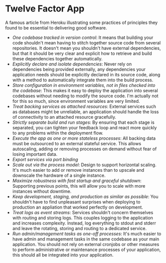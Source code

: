 # Twelve Factor App
A famous article from Heroku illustrating some practices of principles they found to be essential to delivering good software.

* *One codebase tracked in version control*: It means that building your code shouldn't mean having to stitch together source code from several repositories. It doesn't mean you shouldn't have external dependencies, but that it should be very clear and explicit how to retrieve and build these dependencies together automatically.
* *Explicitly declare and isolate dependencies*: Never rely on dependencies being provided externally, any dependencies your application needs should be explicitly declared in its source code, along with a method to automatically integrate them into the build process.
* *Store configuration in environment variables, not in files checked into the codebase*: This makes it easy to deploy the application into several codebases without needing to modify the source code. I'm actually not for this so much, since environment variables are very limited.
* *Treat backing services as attached resources*: External services such as databases might be unreliable, an application should handle the loss of connectivity to an attached resource gracefully.
* *Strictly separate build and run stages*: By ensuring that each stage is separated, you can tighten your feedback loop and react more quickly to any problems within the deployment flow.
* *Execute the app as one or more stateless processes*: All backing data must be outsourced to an external stateful service. This allows autoscaling, adding or removing processes on demand without fear of losing important data.
* *Export services via port binding*
* *Scale out via the process model*: Design to support horizontal scaling. It's much easier to add or remove instances than to upscale and downscale the hardware of a single instance.
* *Maximize robustness with fast startup and graceful shutdown*: Supporting previous points, this will allow you to scale with more instances without downtime.
* *Keep development, staging, and production as similar as possible*: You shouldn't have to find unpleasant surprises when deploying to production an appliation that worked perfectly on development.
* *Treat logs as event streams*: Services shouldn't concern themselves with routing and storing logs. This couples logging to the application and increases complexity. Instead, log everything to stdout and stderr and leave the rotating, storing and routing to a dedicated service.
* *Run admin/management tasks as one-off processes*: It's much easier to have admin and management tasks in the same codebase as your main application. You should not rely on external cronjobs or other measures to perform administrative or maintenance processes of your application, this should all be integrated into your application.
